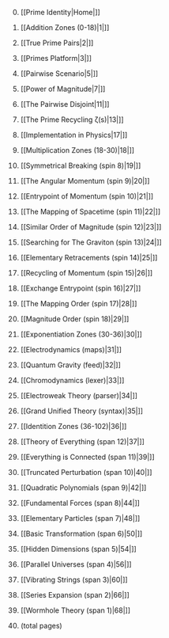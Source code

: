 0. [[Prime Identity|Home|]]
0. [[Addition Zones (0-18)|1|]]
0. [[True Prime Pairs|2|]]
0. [[Primes Platform|3|]]
0. [[Pairwise Scenario|5|]]
0. [[Power of Magnitude|7|]]
0. [[The Pairwise Disjoint|11|]]
0. [[The Prime Recycling ζ(s)|13|]]
0. [[Implementation in Physics|17|]]
0. [[Multiplication Zones (18-30)|18|]]
0. [[Symmetrical Breaking (spin 8)|19|]]
0. [[The Angular Momentum (spin 9)|20|]]
0. [[Entrypoint of Momentum (spin 10)|21|]]
0. [[The Mapping of Spacetime (spin 11)|22|]]
0. [[Similar Order of Magnitude (spin 12)|23|]]
0. [[Searching for The Graviton (spin 13)|24|]]
0. [[Elementary Retracements (spin 14)|25|]]
0. [[Recycling of Momentum (spin 15)|26|]]
0. [[Exchange Entrypoint (spin 16)|27|]]
0. [[The Mapping Order (spin 17)|28|]]
0. [[Magnitude Order (spin 18)|29|]]
0. [[Exponentiation Zones (30-36)|30|]]
0. [[Electrodynamics (maps)|31|]]
0. [[Quantum Gravity (feed)|32|]]
0. [[Chromodynamics (lexer)|33|]]
0. [[Electroweak Theory (parser)|34|]]
0. [[Grand Unified Theory (syntax)|35|]]
0. [[Identition Zones (36-102)|36|]]
0. [[Theory of Everything (span 12)|37|]]
0. [[Everything is Connected (span 11)|39|]]
0. [[Truncated Perturbation (span 10)|40|]]
0. [[Quadratic Polynomials (span 9)|42|]]
0. [[Fundamental Forces (span 8)|44|]]
0. [[Elementary Particles (span 7)|48|]]
0. [[Basic Transformation (span 6)|50|]]
0. [[Hidden Dimensions (span 5)|54|]]
0. [[Parallel Universes (span 4)|56|]]
0. [[Vibrating Strings (span 3)|60|]]
0. [[Series Expansion (span 2)|66|]]
0. [[Wormhole Theory (span 1)|68|]]

0. (total pages)
